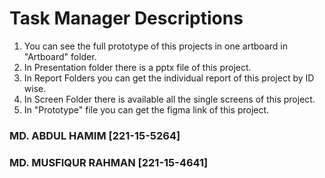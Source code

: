 # Task Manager Descriptions
1. You can see the full prototype of this projects in one artboard in "Artboard" folder.
2. In Presentation folder there is a pptx file of this project.
3. In Report Folders you can get the individual report of this project by ID wise.
4. In Screen Folder there is available all the single screens of this project.
5. In "Prototype" file you can get the figma link of this project.
### MD. ABDUL HAMIM [221-15-5264]
### MD. MUSFIQUR RAHMAN [221-15-4641]
